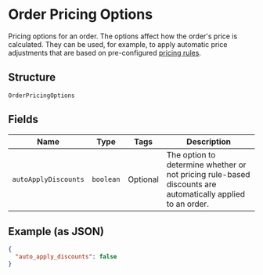 
# Order Pricing Options

Pricing options for an order. The options affect how the order's price is calculated.
They can be used, for example, to apply automatic price adjustments that are based on pre-configured
[pricing rules](https://developer.squareup.com/docs/reference/square/objects/CatalogPricingRule).

## Structure

`OrderPricingOptions`

## Fields

| Name | Type | Tags | Description |
|  --- | --- | --- | --- |
| `autoApplyDiscounts` | `boolean` | Optional | The option to determine whether or not pricing rule-based<br>discounts are automatically applied to an order. |

## Example (as JSON)

```json
{
  "auto_apply_discounts": false
}
```

